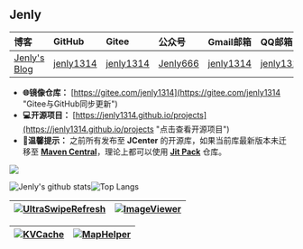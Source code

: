 ## Jenly

| **博客**                                               | **GitHub**                                             | **Gitee**                                            | **公众号**                                                                | **Gmail邮箱**                                      | **QQ邮箱**                                          | **QQ群**                                                                                  | **QQ群**                                                                                          |
|:-----------------------------------------------------|:-------------------------------------------------------|:-----------------------------------------------------|:-------------------------------------------------------------------------|:-------------------------------------------------|:--------------------------------------------------|:-----------------------------------------------------------------------------------------|:-------------------------------------------------------------------------------------------------|
| [Jenly's Blog](https://jenly1314.github.io "点击访问博客") | [jenly1314](https://github.com/jenly1314 "点击访问GitHub") | [jenly1314](https://gitee.com/jenly1314 "点击访问Gitee") | [Jenly666](http://weixin.qq.com/r/wzpWTuPEQL4-ract92-R "微信公众号：Jenly666") | [jenly1314](mailto:jenly1314@gmail.com "点击发送邮件") | [jenly1314](mailto:jenly1314@vip.qq.com "点击发送邮件") | [20867961](https://qm.qq.com/cgi-bin/qm/qr?k=6_RukjAhwjAdDHEk2G7nph-o8fBFFzZz "点击加入QQ群") | [64020761](https://qm.qq.com/cgi-bin/qm/qr?k=Z9pobM8bzAW7tM_8xC31W8IcbIl0A-zT "点击加入QQ群")         |

- **🌐镜像仓库：** [https://gitee.com/jenly1314](https://gitee.com/jenly1314 "Gitee与GitHub同步更新")
- **💻开源项目：** [https://jenly1314.github.io/projects](https://jenly1314.github.io/projects "点击查看开源项目")
- **📢温馨提示：** 之前所有发布至 **JCenter** 的开源库，如果当前库最新版本未迁移至 [**Maven Central**](https://repo1.maven.org/maven2/com/github/jenly1314/)，理论上都可以使用 [**Jit Pack**](https://jitpack.io/) 仓库。

![](https://hit.yhype.me/github/profile?user_id=4995173)

![Jenly's github stats](https://jenly1314.vercel.app/api?username=jenly1314&show_icons=true&line_height=30&langs_count=6&hide_border=true&&include_all_commits=true&hide=issues,prs)![Top Langs](https://jenly1314.vercel.app/api/top-langs/?username=jenly1314&show_icons=true&layout=compact&hide_border=true)

<!--
```
┌───────────────────────────────────────────────────────────────────────────────────────────────┐
│ ┌───┐   ┌───┬───┬───┬───┐ ┌───┬───┬───┬───┐ ┌───┬───┬───┬───┐ ┌───┬───┬───┐                   │
│ │Esc│   │ F1│ F2│ F3│ F4│ │ F5│ F6│ F7│ F8│ │ F9│F10│F11│F12│ │P/S│S L│P/B│   ○     ○     ○   │
│ └───┘   └───┴───┴───┴───┘ └───┴───┴───┴───┘ └───┴───┴───┴───┘ └───┴───┴───┘                   │
│ ┌───┬───┬───┬───┬───┬───┬───┬───┬───┬───┬───┬───┬───┬───────┐ ┌───┬───┬───┐ ┌───┬───┬───┬───┐ │
│ │~ `│! 1│@ 2│# 3│$ 4│% 5│^ 6│& 7│* 8│( 9│) 0│_ -│+ =│ ← B/S │ │Ins│Hom│PUp│ │N/L│ / │ * │ - │ │
│ ├───┴─┬─┴─┬─┴─┬─┴─┬─┴─┬─┴─┬─┴─┬─┴─┬─┴─┬─┴─┬─┴─┬─┴─┬─┴─┬─────┤ ├───┼───┼───┤ ├───┼───┼───┼───┤ │
│ │ Tab │ Q │ W │ E │ R │ T │ Y │ U │ I │ O │ P │{ [│} ]│ | \ │ │Del│End│PDn│ │ 7 │ 8 │ 9 │   │ │  Life is a fucking movie.
│ ├─────┴┬──┴┬──┴┬──┴┬──┴┬──┴┬──┴┬──┴┬──┴┬──┴┬──┴┬──┴┬──┴─────┤ └───┴───┴───┘ ├───┼───┼───┤ + │ │  🎬 人生如戏。
│ │ Caps │ A │ S │ D │ F │ G │ H │ J │ K │ L │: ;│" '│ Enter  │               │ 4 │ 5 │ 6 │   │ │ 
│ ├──────┴─┬─┴─┬─┴─┬─┴─┬─┴─┬─┴─┬─┴─┬─┴─┬─┴─┬─┴─┬─┴─┬─┴────────┤     ┌───┐     ├───┼───┼───┼───┤ │
│ │ Shift  │ Z │ X │ C │ V │ B │ N │ M │< ,│> .│? /│   Shift  │     │ ↑ │     │ 1 │ 2 │ 3 │   │ │
│ ├─────┬──┴─┬─┴──┬┴───┴───┴───┴───┴───┴──┬┴───┼───┴┬────┬────┤ ┌───┼───┼───┐ ├───┴───┼───┤Ent│ │
│ │ Ctrl│    │Alt │         Space         │ Alt│ Fn │    │Ctrl│ │ ← │ ↓ │ → │ │   0   │ . │←─┘│ │
│ └─────┴────┴────┴───────────────────────┴────┴────┴────┴────┘ └───┴───┴───┘ └───────┴───┴───┘ │
└───────────────────────────────────────────────────────────────────────────────────────────────┘
```
 -->

 | [![UltraSwipeRefresh](https://jenly1314.vercel.app/api/pin/?username=jenly1314&hide_border=true&bg_color=ffffff&repo=UltraSwipeRefresh)](https://github.com/jenly1314/UltraSwipeRefresh) | [![ImageViewer](https://jenly1314.vercel.app/api/pin/?username=jenly1314&hide_border=true&bg_color=ffffff&repo=ImageViewer)](https://github.com/jenly1314/ImageViewer) |
|------------- |------------- |
 
| [![KVCache](https://jenly1314.vercel.app/api/pin/?username=jenly1314&hide_border=true&bg_color=ffffff&repo=KVCache)](https://github.com/jenly1314/KVCache) | [![MapHelper](https://jenly1314.vercel.app/api/pin/?username=jenly1314&hide_border=true&bg_color=ffffff&repo=MapHelper)](https://github.com/jenly1314/MapHelper) |
|------------- |------------- |

